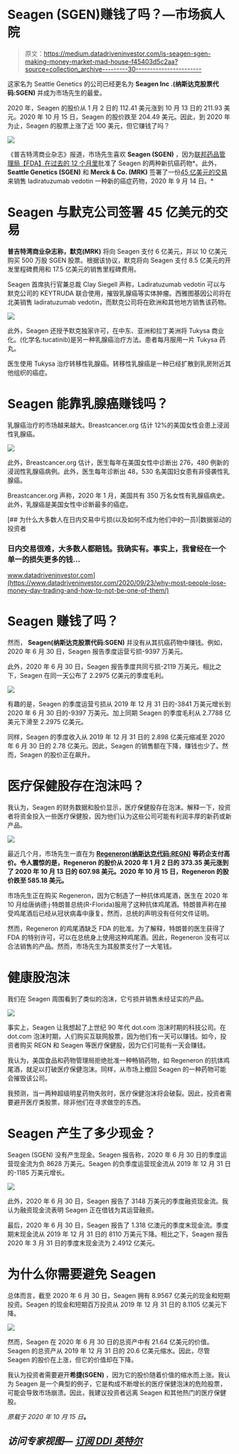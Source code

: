 # Seagen (SGEN)赚钱了吗？—市场疯人院

> 原文：<https://medium.datadriveninvestor.com/is-seagen-sgen-making-money-market-mad-house-f45403d5c2aa?source=collection_archive---------30----------------------->

这家名为 Seattle Genetics 的公司已经更名为 **Seagen Inc .(纳斯达克股票代码:SGEN)** 并成为市场先生的最爱。

2020 年，Seagen 的股价从 1 月 2 日的 112.41 美元涨到 10 月 13 日的 211.93 美元。2020 年 10 月 15 日，Seagen 的股价跌至 204.49 美元。因此，到 2020 年为止，Seagen 的股票上涨了近 100 美元，但它赚钱了吗？

![](img/967fb078e00ba2bc9c4f484b14c1422c.png)

《普吉特湾商业杂志》报道，市场先生喜欢 **Seagen (SGEN)** ，因为[联邦药品管理局【FDA】在过去的 12 个月里](https://www.bizjournals.com/seattle/news/2020/10/12/seattle-genetics-rebrands-to-seagen-inc.html)批准了 Seagen 的两种新抗癌药物*。此外， **Seattle Genetics (SGEN)** 和 **Merck & Co. (MRK)** 签署了一份[45 亿美元的交易](https://www.bizjournals.com/seattle/news/2020/09/14/seattle-genetics-strikes-cancer-drug-deal.html)来销售 ladiratuzumab vedotin 一种新的癌症药物，2020 年 9 月 14 日。*

# Seagen 与默克公司签署 45 亿美元的交易

**普吉特湾商业杂志称，默克(MRK)** 将向 Seagen 支付 6 亿美元，并以 10 亿美元购买 500 万股 SGEN 股票。根据该协议，默克将向 Seagen 支付 8.5 亿美元的开发里程碑费用和 17.5 亿美元的销售里程碑费用。

Seagen 首席执行官兼总裁 Clay Siegell 声称，Ladiratuzumab vedotin 可以与默克公司的 KEYTRUDA 联合使用，摧毁乳腺癌等实体肿瘤。西雅图基因公司将在北美销售 ladiratuzumab vedotin，而默克公司将在欧洲和其他地方销售该药物。

![](img/4af032265cefa58b992edf3936d4ce71.png)

此外，Seagen 还授予默克独家许可，在中东、亚洲和拉丁美洲将 Tukysa 商业化。(化学名:tucatinib)是另一种乳腺癌治疗方法。患者每月服用一片 Tukysa 药丸。

医生使用 Tukysa 治疗转移性乳腺癌。转移性乳腺癌是一种已经扩散到乳房附近其他组织的癌症。

# Seagen 能靠乳腺癌赚钱吗？

乳腺癌治疗的市场越来越大。Breastcancer.org 估计 12%的美国女性会患上浸润性乳腺癌。

![](img/cec83b25bbca7bacc336c68d82b7cd8b.png)

此外，Breastcancer.org 估计，医生每年在美国女性中诊断出 276，480 例新的浸润性乳腺癌病例。此外，医生每年诊断出 48，530 名美国妇女患有非侵袭性乳腺癌。

Breastcancer.org 声称，2020 年 1 月，美国共有 350 万名女性有乳腺癌病史。此外，乳腺癌是美国女性中诊断最多的癌症。

[](https://www.datadriveninvestor.com/2020/09/23/why-most-people-lose-money-day-trading-and-how-to-not-be-one-of-them/) [## 为什么大多数人在日内交易中亏损(以及如何不成为他们中的一员)|数据驱动的投资者

### 日内交易很难，大多数人都赔钱。我确实有。事实上，我曾经在一个单一的损失更多的钱…

www.datadriveninvestor.com](https://www.datadriveninvestor.com/2020/09/23/why-most-people-lose-money-day-trading-and-how-to-not-be-one-of-them/) 

# Seagen 赚钱了吗？

然而， **Seagen(纳斯达克股票代码:SGEN)** 并没有从其抗癌药物中赚钱。例如，2020 年 6 月 30 日，Seagen 报告季度运营亏损-9397 万美元。

此外，2020 年 6 月 30 日，Seagen 报告季度共同亏损-2119 万美元。相比之下，Seagen 在同一天公布了 2.2975 亿美元的季度毛利。

![](img/314923436a39f63f8ff3bac047a56911.png)

有趣的是，Seagen 的季度运营亏损从 2019 年 12 月 31 日的-3841 万美元增长到 2020 年 6 月 30 日的-9397 万美元。加上同期 Seagen 的季度毛利从 2.7788 亿美元下滑至 2.2975 亿美元。

同样，Seagen 的季度收入从 2019 年 12 月 31 日的 2.898 亿美元缩减至 2020 年 6 月 30 日的 2.78 亿美元。因此，Seagen 的销售额在下降，赚钱也少了。然而，Seagen 的股价正在飙升。

# 医疗保健股存在泡沫吗？

我认为，Seagen 的财务数据和股价显示，医疗保健股存在泡沫。解释一下，投资者将资金投入一些医疗保健股，因为他们认为这些公司可能有利润丰厚的新药或新产品。

![](img/77fe8447bb469fdfee72474759508996.png)

最近几个月，市场先生一直在为 [**Regeneron(纳斯达克代码:REGN)**](https://marketmadhouse.com/is-regeneron-nasdaq-regn-making-money/) **等药企支付高价。令人震惊的是，Regeneron 的股价从 2020 年 1 月 2 日的 373.35 美元涨到了 2020 年 10 月 13 日的 607.98 美元。2020 年 10 月 15 日，Regeneron 的股价跌至 585.18 美元。**

市场先生正在购买 Regeneron，因为它制造了一种抗体鸡尾酒，医生在 2020 年 10 月给唐纳德·j·特朗普总统(R-Florida)服用了这种抗体鸡尾酒。特朗普声称在接受鸡尾酒后已经从冠状病毒中康复。然而，总统的声明没有任何文件证明。

然而，Regeneron 的鸡尾酒缺乏 FDA 的批准。为了解释，特朗普的医生获得了 FDA 的特别许可，可以在总统身上使用这种鸡尾酒。因此，Regeneron 没有可以合法销售的产品。然而，市场先生为其股票支付了一大笔钱。

# 健康股泡沫

我们在 Seagen 周围看到了类似的泡沫，它亏损并销售未经证实的产品。

![](img/6774e4b5739c210f80b03eec014ee02c.png)

事实上，Seagen 让我想起了上世纪 90 年代 dot.com 泡沫时期的科技公司。在 dot.com 泡沫时期，人们购买互联网股票，因为他们有一天可以赚钱。如今，投资者购买 REGN 和 Seagen 等医疗保健股，因为它们可能有一天会赚钱。

我认为，美国食品和药物管理局拒绝批准一种畅销药物，如 Regeneron 的抗体鸡尾酒，就足以打破医疗保健泡沫。同样，从市场上撤回 Seagen 的一种药物可能会摧毁该公司。

我预测，当一两种超级明星药物失败时，医疗保健泡沫将会破裂。因此，投资者需要避开医疗类股票，除非他们在寻求做空的东西。

# Seagen 产生了多少现金？

Seagen (SGEN) 没有产生现金。Seagen 报告称，2020 年 6 月 30 日的季度运营现金流为负 8628 万美元。Seagen 的负季度运营现金流从 2019 年 12 月 31 日的-1185 万美元增长。

![](img/5f93762a0a65979ce68e7262b1ad6cb7.png)

此外，2020 年 6 月 30 日，Seagen 报告了 3148 万美元的季度融资现金流。我认为融资现金流表明 Seagen 正在借钱为其运营融资。

最后，2020 年 6 月 30 日，Seagen 报告了 1.318 亿澳元的季度末现金流。季度期末现金流从 2019 年 12 月 31 日的 8110 万美元下降。相比之下，Seagen 报告 2020 年 3 月 31 日的季度末现金流为 2.4912 亿美元。

# 为什么你需要避免 Seagen

总体而言，截至 2020 年 6 月 30 日，Seagen 拥有 8.9567 亿美元的现金和短期投资。Seagen 的现金和短期百万投资从 2019 年 12 月 31 日的 8.1105 亿美元下降。

![](img/91896c2eb2b356d67cd2f174aa4c68ed.png)

然而，Seagen 在 2020 年 6 月 30 日的总资产中有 21.64 亿美元的价值。Seagen 的总资产从 2019 年 12 月 31 日的 20.6 亿美元缩水。因此，尽管 Seagen 的股价在上涨，但它的价值却在下降。

我认为投资者需要避开**希捷(SGEN)** ，因为它的股价随着价值的缩水而上涨。我认为 Seagen 是一个典型的例子，它是构成不断增长的医疗保健泡沫的危险股票，可能会导致市场崩溃。因此，我建议投资者远离 Seagen 和其他热门的医疗保健股。

*原载于 2020 年 10 月 15 日*[](https://marketmadhouse.com/is-seagen-sgen-making-money/)**。**

## *访问专家视图— [订阅 DDI 英特尔](https://datadriveninvestor.com/ddi-intel)*